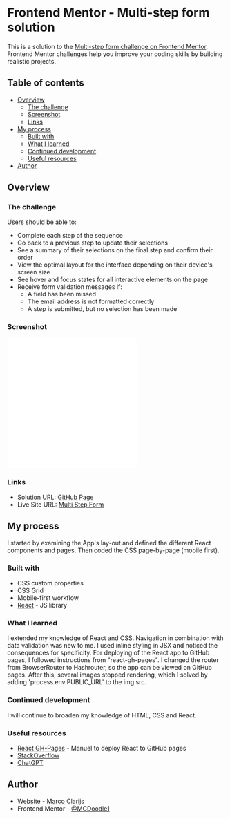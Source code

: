 # Frontend Mentor - Multi-step form solution

This is a solution to the [Multi-step form challenge on Frontend Mentor](https://www.frontendmentor.io/challenges/multistep-form-YVAnSdqQBJ). Frontend Mentor challenges help you improve your coding skills by building realistic projects. 

## Table of contents

- [Overview](#overview)
  - [The challenge](#the-challenge)
  - [Screenshot](#screenshot)
  - [Links](#links)
- [My process](#my-process)
  - [Built with](#built-with)
  - [What I learned](#what-i-learned)
  - [Continued development](#continued-development)
  - [Useful resources](#useful-resources)
- [Author](#author)


## Overview

### The challenge

Users should be able to:

- Complete each step of the sequence
- Go back to a previous step to update their selections
- See a summary of their selections on the final step and confirm their order
- View the optimal layout for the interface depending on their device's screen size
- See hover and focus states for all interactive elements on the page
- Receive form validation messages if:
  - A field has been missed
  - The email address is not formatted correctly
  - A step is submitted, but no selection has been made

### Screenshot

![mobile](../multistep-form/src/images/Screenshot-Mobile.pdf)
![desktop](../multistep-form/src/images/Screenshot-desktop.pdf)

### Links

- Solution URL: [GitHub Page](https://github.com/MCDoodle1/multi-step-form)
- Live Site URL: [Multi Step Form](https://mcdoodle1.github.io/multi-step-form/)

## My process

I started by examining the App's lay-out and defined the different React components and pages. Then coded the CSS page-by-page (mobile first).

### Built with

- CSS custom properties
- CSS Grid
- Mobile-first workflow
- [React](https://reactjs.org/) - JS library


### What I learned

I extended my knowledge of React and CSS. Navigation in combination with data validation was new to me. I used inline styling in JSX and noticed the consequences for specificity. For deploying of the React app to GitHub pages, I followed instructions from "react-gh-pages". I changed the router from BrowserRouter to Hashrouter, so the app can be viewed on GitHub pages. After this, several images stopped rendering, which I solved by adding 'process.env.PUBLIC_URL' to the img src.


### Continued development

I will continue to broaden my knowledge of HTML, CSS and React.


### Useful resources

- [React GH-Pages](https://github.com/gitname/react-gh-pages) - Manuel to deploy React to GitHub pages
- [StackOverflow](https://stackoverflow.com/) 
- [ChatGPT](https://chat.openai.com/) 


## Author

- Website - [Marco Clarijs](https://github.com/MCDoodle1)
- Frontend Mentor - [@MCDoodle1](https://www.frontendmentor.io/profile/MCDoodle1)


